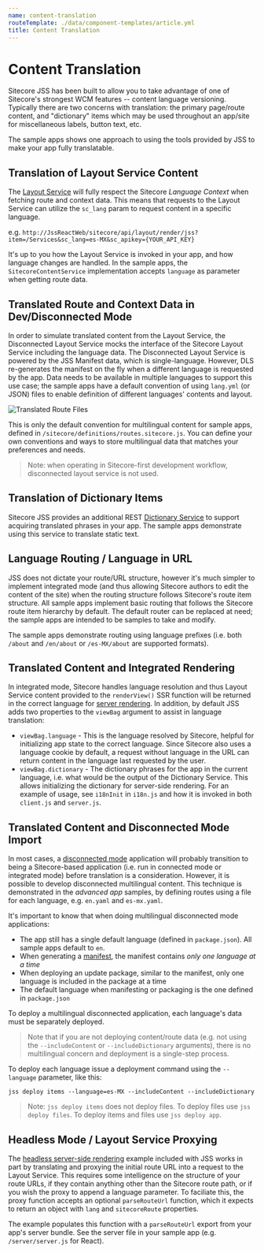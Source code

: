 ```yaml
---
name: content-translation
routeTemplate: ./data/component-templates/article.yml
title: Content Translation
---
```


# Content Translation

Sitecore JSS has been built to allow you to take advantage of one of Sitecore's strongest WCM features -- content language versioning. Typically there are two concerns with translation: the primary page/route content, and "dictionary" items which may be used throughout an app/site for miscellaneous labels, button text, etc.

The sample apps shows one approach to using the tools provided by JSS to make your app fully translatable.

## Translation of Layout Service Content

The [Layout Service](/docs/fundamentals/services/layout/sitecore-layout-service) will fully respect the Sitecore *Language Context* when fetching route and context data. This means that requests to the Layout Service can utilize the `sc_lang` param to request content in a specific language.

e.g. `http://JssReactWeb/sitecore/api/layout/render/jss?item=/Services&sc_lang=es-MX&sc_apikey={YOUR_API_KEY}`

It's up to you how the Layout Service is invoked in your app, and how language changes are handled. In the sample apps, the `SitecoreContentService` implementation accepts `language` as parameter when getting route data.

## Translated Route and Context Data in Dev/Disconnected Mode

In order to simulate translated content from the Layout Service, the Disconnected Layout Service mocks the interface of the Sitecore Layout Service including the language data. The Disconnected Layout Service is powered by the JSS Manifest data, which is single-language. However, DLS re-generates the manifest on the fly when a different language is requested by the app. Data needs to be available in multiple languages to support this use case; the sample apps have a default convention of using `lang.yml` (or JSON) files to enable definition of different languages' contents and layout.

![Translated Route Files](/assets/img/recipe-content-translation-dev-routes.png)

This is only the default convention for multilingual content for sample apps, defined in `/sitecore/definitions/routes.sitecore.js`. You can define your own conventions and ways to store multilingual data that matches your preferences and needs.

> Note: when operating in Sitecore-first development workflow, disconnected layout service is not used.

## Translation of Dictionary Items

Sitecore JSS provides an additional REST [Dictionary Service](/docs/fundamentals/services/dictionary-service) to support acquiring translated phrases in your app. The sample apps demonstrate using this service to translate static text.

## Language Routing / Language in URL

JSS does not dictate your route/URL structure, however it's much simpler to implement integrated mode (and thus allowing Sitecore authors to edit the content of the site) when the routing structure follows Sitecore's route item structure. All sample apps implement basic routing that follows the Sitecore route item hierarchy by default. The default router can be replaced at need; the sample apps are intended to be samples to take and modify.

The sample apps demonstrate routing using language prefixes (i.e. both `/about` and `/en/about` or `/es-MX/about` are supported formats).

## Translated Content and Integrated Rendering

In integrated mode, Sitecore handles language resolution and thus Layout Service content provided to the `renderView()` SSR function will be returned in the correct language for [server rendering](/docs/techniques/ssr/integrated-mode-ssr). In addition, by default JSS adds two properties to the `viewBag` argument to assist in language translation:

* `viewBag.language` - This is the language resolved by Sitecore, helpful for initializing app state to the correct language. Since Sitecore also uses a language cookie by default, a request without language in the URL can return content in the language last requested by the user.
* `viewBag.dictionary` - The dictionary phrases for the app in the current language, i.e. what would be the output of the Dictionary Service. This allows initializing the dictionary for server-side rendering. For an example of usage, see `i18nInit` in `i18n.js` and how it is invoked in both `client.js` and `server.js`.

## Translated Content and Disconnected Mode Import

In most cases, a [disconnected mode](/docs/fundamentals/application-modes) application will probably transition to being a Sitecore-based application (i.e. run in connected mode or integrated mode) before translation is a consideration. However, it is possible to develop disconnected multilingual content. This technique is demonstrated in the _advanced app_ samples, by defining routes using a file for each language, e.g. `en.yaml` and `es-mx.yaml`.

It's important to know that when doing multilingual disconnected mode applications:

* The app still has a single default language (defined in `package.json`). All sample apps default to `en`.
* When generating a [manifest](/docs/techniques/working-disconnected/disconnected-overview), the manifest contains _only one language at a time_
* When deploying an update package, similar to the manifest, only one language is included in the package at a time
* The default language when manifesting or packaging is the one defined in `package.json`

To deploy a multilingual disconnected application, each language's data must be separately deployed. 

> Note that if you are not deploying content/route data (e.g. not using the `--includeContent` or `--includeDictionary` arguments), there is no multilingual concern and deployment is a single-step process.

To deploy each language issue a deployment command using the `--language` parameter, like this:

```
jss deploy items --language=es-MX --includeContent --includeDictionary
```

> Note: `jss deploy items` does not deploy files. To deploy files use `jss deploy files`. To deploy items and files use `jss deploy app`.

## Headless Mode / Layout Service Proxying

The [headless server-side rendering](/application-modes#headless-server-side-rendering-mode) example included with JSS works in part by translating and proxying the initial route URL into a request to the Layout Service. This requires some intelligence on the structure of your route URLs, if they contain anything other than the Sitecore route path, or if you wish the proxy to append a language parameter. To faciliate this, the proxy function accepts an optional `parseRouteUrl` function, which it expects to return an object with `lang` and `sitecoreRoute` properties.

The example populates this function with a `parseRouteUrl` export from your app's server bundle. See the server file in your sample app (e.g. `/server/server.js` for React).